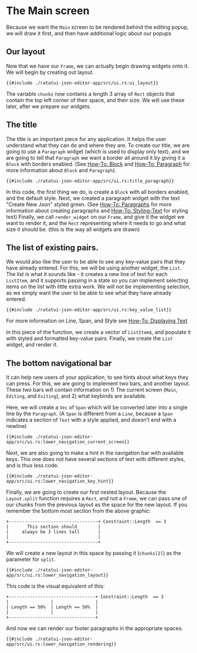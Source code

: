 # The Main screen

Because we want the `Main` screen to be rendered behind the editing popup, we will draw it first,
and then have additional logic about our popups

## Our layout

Now that we have our `Frame`, we can actually begin drawing widgets onto it. We will begin by
creating out layout.

```rust,no_run,noplayground
{{#include ./ratatui-json-editor-app/src/ui.rs:ui_layout}}
```

The variable `chunks` now contains a length 3 array of `Rect` objects that contain the top left
corner of their space, and their size. We will use these later, after we prepare our widgets.

## The title

The title is an important piece for any application. It helps the user understand what they can do
and where they are. To create our title, we are going to use a `Paragraph` widget (which is used to
display only text), and we are going to tell that `Paragraph` we want a border all around it by
giving it a `Block` with borders enabled. (See [How-To: Block](./../how-to/block.md) and
[How-To: Paragraph](./../how-to/paragraph.md) for more information about `Block` and `Paragraph`).

```rust,no_run,noplayground
{{#include ./ratatui-json-editor-app/src/ui.rs:title_paragraph}}
```

In this code, the first thing we do, is create a `Block` with all borders enabled, and the default
style. Next, we created a paragraph widget with the text "Create New Json" styled green. (See
[How-To: Paragraphs](./../how-to/paragraph.md) for more information about creating paragraphs and
[How-To: Styling-Text](./../how-to/styling-text.md) for styling text) Finally, we call
`render_widget` on our `Frame`, and give it the widget we want to render it, and the `Rect`
representing where it needs to go and what size it should be. (this is the way all widgets are
drawn)

## The list of existing pairs.

We would also like the user to be able to see any key-value pairs that they have already entered.
For this, we will be using another widget, the `List`. The list is what it sounds like - it creates
a new line of text for each `ListItem`, and it supports passing in a state so you can implement
selecting items on the list with little extra work. We will not be implementing selection, as we
simply want the user to be able to see what they have already entered.

```rust,no_run,noplayground
{{#include ./ratatui-json-editor-app/src/ui.rs:key_value_list}}
```

For more information on Line, Span, and Style see
[How-To: Displaying Text](./../how-to/displaying-text.md)

In this piece of the function, we create a vector of `ListItem`s, and populate it with styled and
formatted key-value pairs. Finally, we create the `List` widget, and render it.

## The bottom navigational bar

It can help new users of your application, to see hints about what keys they can press. For this, we
are going to implement two bars, and another layout. These two bars will contain information on 1)
The current screen (`Main`, `Editing`, and `Exiting`), and 2) what keybinds are available.

Here, we will create a `Vec` of `Span` which will be converted later into a single line by the
`Paragraph`. (A `Span` is different from a `Line`, because a `Span` indicates a section of `Text`
with a style applied, and doesn't end with a newline)

```rust,no_run,noplayground
{{#include ./ratatui-json-editor-app/src/ui.rs:lower_navigation_current_screen}}
```

Next, we are also going to make a hint in the navigation bar with available keys. This one does not
have several sections of text with different styles, and is thus less code.

```rust,no_run,noplayground
{{#include ./ratatui-json-editor-app/src/ui.rs:lower_navigation_key_hint}}
```

Finally, we are going to create our first nested layout. Because the `Layout.split` function
requires a `Rect`, and not a `Frame`, we can pass one of our chunks from the previous layout as the
space for the new layout. If you remember the bottom most section from the above graphic:

```svgbob
+----------------------------------+ Constraint::Length  == 3
|       This section should        |
|     always be 3 lines tall       |
|                                  |
+----------------------------------+
```

We will create a new layout in this space by passing it (`chunks[2]`) as the parameter for `split`.

```rust,no_run,noplayground
{{#include ./ratatui-json-editor-app/src/ui.rs:lower_navigation_layout}}
```

This code is the visual equivalent of this:

```svgbob
+---------------------------------+ Constraint::Length  == 3
|                |                |
| Length == 50%  | Length == 50%  |
|                |                |
+---------------------------------+
```

And now we can render our footer paragraphs in the appropriate spaces.

```rust,no_run,noplayground
{{#include ./ratatui-json-editor-app/src/ui.rs:lower_navigation_rendering}}
```
